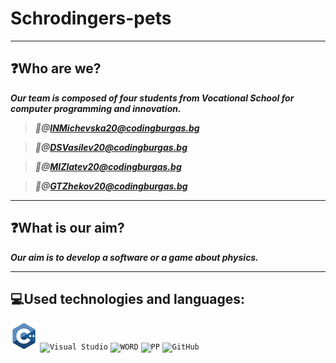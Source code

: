 # Schrodingers-pets

<hr>

## ❓Who are we?

***Our team is composed of four students from Vocational School for computer programming and innovation.***

> ***📍@INMichevska20@codingburgas.bg***

> ***📍@DSVasilev20@codingburgas.bg***

> ***📍@MIZlatev20@codingburgas.bg***

> ***📍@GTZhekov20@codingburgas.bg***

<hr>

## ❓What is our aim?

***Our aim is to develop a software or a game about physics.***

<hr>

## 💻Used technologies and languages:
<code><img alt="CPP" width="43px" src="https://raw.githubusercontent.com/github/explore/80688e429a7d4ef2fca1e82350fe8e3517d3494d/topics/cpp/cpp.png" ></code>
<code><img alt="Visual Studio" width="65px" src="https://www.jorgehoya.es/wp-content/uploads/2021/01/visualstudio.png"></code>
<code><img alt="WORD" width="45px" src="https://www.kindpng.com/picc/m/34-340309_microsoft-word-icon-2019-hd-png-download.png" ></code>
<code><img alt="PP" width="45px" src="https://logodownload.org/wp-content/uploads/2020/04/microsoft-powerpoint-logo.png" ></code>
<code><img alt="GitHub" width="47px" src="https://pbs.twimg.com/profile_images/1414990564408262661/r6YemvF9_400x400.jpg"></code>

